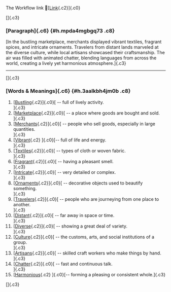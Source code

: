 The Workflow link
👏[[Link](https://www.google.com/url?q=http://www.google.com&sa=D&source=editors&ust=1756643920233656&usg=AOvVaw35MiGWb_aDjScPq_A0dwGJ){.c2}]{.c0}

[]{.c3}

### [Paragraph]{.c6} {#h.mpda4mgbgq73 .c8}

[In the bustling marketplace, merchants displayed vibrant textiles,
fragrant spices, and intricate ornaments. Travelers from distant lands
marveled at the diverse culture, while local artisans showcased their
craftsmanship. The air was filled with animated chatter, blending
languages from across the world, creating a lively yet harmonious
atmosphere.]{.c3}

------------------------------------------------------------------------

[]{.c3}

### [Words & Meanings]{.c6} {#h.3aalkbh4jm0b .c8}

1.  [[Bustling](https://www.google.com/url?q=http://www.google.com&sa=D&source=editors&ust=1756643920234389&usg=AOvVaw23TsjX1639nwr-74ZTqZIC){.c2}]{.c0}[ --
    full of lively activity.\
    ]{.c3}
2.  [[Marketplace](https://www.google.com/url?q=http://www.google.com&sa=D&source=editors&ust=1756643920234549&usg=AOvVaw1C0mQH7BwiBFNR-zPjPr5i){.c2}]{.c0}[ --
    a place where goods are bought and sold.\
    ]{.c3}
3.  [[Merchants](https://www.google.com/url?q=http://www.google.com&sa=D&source=editors&ust=1756643920234720&usg=AOvVaw3Tic5j8wXIv7IR-XRN1ca5){.c2}]{.c0}[ --
    people who sell goods, especially in large quantities.\
    ]{.c3}
4.  [[Vibrant](https://www.google.com/url?q=http://www.google.com&sa=D&source=editors&ust=1756643920234885&usg=AOvVaw1cexXJt--p3fPAToTu1yNk){.c2}
    ]{.c0}[-- full of life and energy.\
    ]{.c3}
5.  [[Textiles](https://www.google.com/url?q=http://www.google.com&sa=D&source=editors&ust=1756643920235005&usg=AOvVaw3xdGQjrhihgwlmvJmknohn){.c2}]{.c0}[ --
    types of cloth or woven fabric.\
    ]{.c3}
6.  [[Fragrant](https://www.google.com/url?q=http://www.google.com&sa=D&source=editors&ust=1756643920235135&usg=AOvVaw2WEQ7J9JCyNaPxETfQwoAu){.c2}]{.c0}[ --
    having a pleasant smell.\
    ]{.c3}
7.  [[Intricate](https://www.google.com/url?q=http://www.google.com&sa=D&source=editors&ust=1756643920235270&usg=AOvVaw13NwOxv4cjyx2dwUcIJbfe){.c2}]{.c0}[ --
    very detailed or complex.\
    ]{.c3}
8.  [[Ornaments](https://www.google.com/url?q=http://www.google.com&sa=D&source=editors&ust=1756643920235392&usg=AOvVaw0OCBsmnCKzugk_76sFHOPu){.c2}]{.c0}[ --
    decorative objects used to beautify something.\
    ]{.c3}
9.  [[Travelers](https://www.google.com/url?q=http://www.google.com&sa=D&source=editors&ust=1756643920235531&usg=AOvVaw0qTvpuW5PyYLp_0x0Ejb1r){.c2}]{.c0}[ --
    people who are journeying from one place to another.\
    ]{.c3}
10. [[Distant](https://www.google.com/url?q=http://www.google.com&sa=D&source=editors&ust=1756643920235691&usg=AOvVaw3UzaNWWULeURRc-_70R9EI){.c2}]{.c0}[ --
    far away in space or time.\
    ]{.c3}
11. [[Diverse](https://www.google.com/url?q=http://www.google.com&sa=D&source=editors&ust=1756643920235821&usg=AOvVaw236mEVX_ymxrtwGQ0uPo-F){.c2}]{.c0}[ --
    showing a great deal of variety.\
    ]{.c3}
12. [[Culture](https://www.google.com/url?q=http://www.google.com&sa=D&source=editors&ust=1756643920235953&usg=AOvVaw0gAxemIMOfVflYthOimbUd){.c2}]{.c0}[ --
    the customs, arts, and social institutions of a group.\
    ]{.c3}
13. [[Artisans](https://www.google.com/url?q=http://www.google.com&sa=D&source=editors&ust=1756643920236099&usg=AOvVaw1gx5W_QoeYs3BKs1DhzoZV){.c2}]{.c0}[ --
    skilled craft workers who make things by hand.\
    ]{.c3}
14. [[Chatter](https://www.google.com/url?q=http://www.google.com&sa=D&source=editors&ust=1756643920236237&usg=AOvVaw0Czm1HyhLyAdAPThBQ_iDz){.c2}]{.c0}[ --
    fast and continuous talk.\
    ]{.c3}
15. [[Harmonious](https://www.google.com/url?q=http://www.google.com&sa=D&source=editors&ust=1756643920236412&usg=AOvVaw0vDj-slBIlorKMuvZMLn3l){.c2}
    ]{.c0}[-- forming a pleasing or consistent whole.]{.c3}

[]{.c3}
